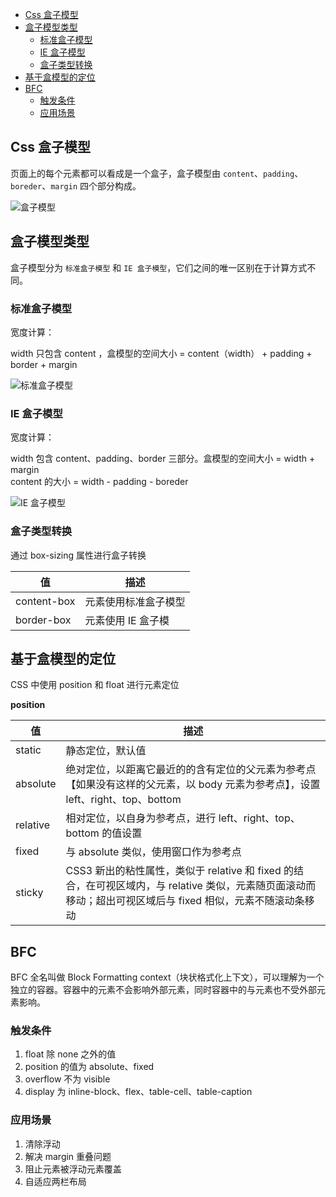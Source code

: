<!-- vim-markdown-toc GitLab -->

* [Css 盒子模型](#css-盒子模型)
* [盒子模型类型](#盒子模型类型)
	* [标准盒子模型](#标准盒子模型)
	* [IE 盒子模型](#ie-盒子模型)
	* [盒子类型转换](#盒子类型转换)
* [基于盒模型的定位](#基于盒模型的定位)
* [BFC](#bfc)
	* [触发条件](#触发条件)
	* [应用场景](#应用场景)

<!-- vim-markdown-toc -->

## Css 盒子模型

页面上的每个元素都可以看成是一个盒子，盒子模型由 `content`、`padding`、`boreder`、`margin` 四个部分构成。

![盒子模型](https://www.runoob.com/images/box-model.gif) 

## 盒子模型类型

盒子模型分为 `标准盒子模型` 和 `IE 盒子模型`，它们之间的唯一区别在于计算方式不同。

### 标准盒子模型

宽度计算：   

width 只包含 content ，盒模型的空间大小 = content（width） + padding + border + margin

![标准盒子模型](http://img.smyhvae.com/2015-10-03-css-27.jpg) 

### IE 盒子模型

宽度计算：   

width 包含 content、padding、border 三部分。盒模型的空间大小 = width + margin   
content 的大小 = width - padding - boreder

![IE 盒子模型](http://img.smyhvae.com/2015-10-03-css-30.jpg) 

### 盒子类型转换

通过 box-sizing 属性进行盒子转换

| 值          | 描述                 |
|-------------|----------------------|
| content-box | 元素使用标准盒子模型 |
| border-box  | 元素使用 IE 盒子模   |

## 基于盒模型的定位
CSS 中使用 position 和 float 进行元素定位

**position**   

| 值       | 描述                                                                                                                                                        |
|----------|-------------------------------------------------------------------------------------------------------------------------------------------------------------|
| static   | 静态定位，默认值                                                                                                                                            |
| absolute | 绝对定位，以距离它最近的的含有定位的父元素为参考点【如果没有这样的父元素，以 body 元素为参考点】，设置 left、right、top、bottom                             |
| relative | 相对定位，以自身为参考点，进行 left、right、top、bottom 的值设置                                                                                            |
| fixed    | 与 absolute 类似，使用窗口作为参考点                                                                                                                        |
| sticky   | CSS3 新出的粘性属性，类似于 relative 和 fixed 的结合，在可视区域内，与 relative 类似，元素随页面滚动而移动；超出可视区域后与 fixed 相似，元素不随滚动条移动 |

## BFC

BFC 全名叫做 Block Formatting context（块状格式化上下文），可以理解为一个独立的容器。容器中的元素不会影响外部元素，同时容器中的与元素也不受外部元素影响。

### 触发条件

1. float 除 none 之外的值
2. position 的值为 absolute、fixed
3. overflow 不为 visible
4. display 为 inline-block、flex、table-cell、table-caption

### 应用场景

1. 清除浮动
2. 解决 margin 重叠问题
3. 阻止元素被浮动元素覆盖
4. 自适应两栏布局
